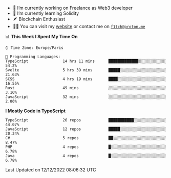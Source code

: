 - 🔭 I’m currently working on Freelance as Web3 developer
- 🌱 I’m currently learning Solidity
- 🪶 Blockchain Enthusiast
- 👨‍💻 You can visit my [website](https://f1tch.xyz) or contact me on [`f1tch@proton.me`](mailto:f1tch@proton.me)

<!--START_SECTION:waka-->
📊 **This Week I Spent My Time On** 

```text
⌚︎ Time Zone: Europe/Paris

💬 Programming Languages: 
TypeScript               14 hrs 11 mins      █████████████░░░░░░░░░░░░   54.2% 
Svelte                   5 hrs 39 mins       █████░░░░░░░░░░░░░░░░░░░░   21.63% 
SCSS                     4 hrs 19 mins       ████░░░░░░░░░░░░░░░░░░░░░   16.55% 
Rust                     49 mins             ░░░░░░░░░░░░░░░░░░░░░░░░░   3.16% 
JavaScript               32 mins             ░░░░░░░░░░░░░░░░░░░░░░░░░   2.06%

```

**I Mostly Code in TypeScript** 

```text
TypeScript               26 repos            ███████████░░░░░░░░░░░░░░   44.07% 
JavaScript               12 repos            █████░░░░░░░░░░░░░░░░░░░░   20.34% 
C#                       5 repos             ██░░░░░░░░░░░░░░░░░░░░░░░   8.47% 
PHP                      4 repos             █░░░░░░░░░░░░░░░░░░░░░░░░   6.78% 
Java                     4 repos             █░░░░░░░░░░░░░░░░░░░░░░░░   6.78%

```



 Last Updated on 12/12/2022 08:06:32 UTC
<!--END_SECTION:waka-->
